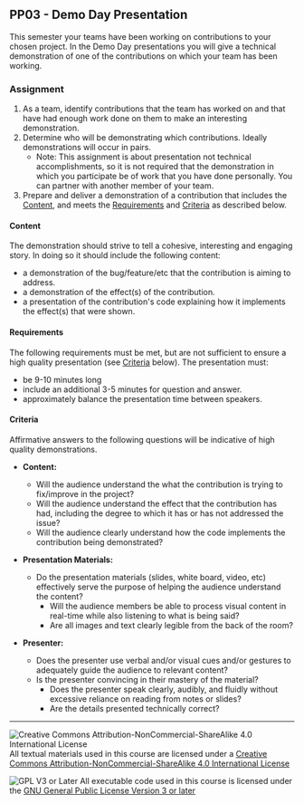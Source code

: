 ## PP03 - Demo Day Presentation

This semester your teams have been working on contributions to your chosen project. In the Demo Day presentations you will give a technical demonstration of one of the contributions on which your team has been working.

### Assignment

1. As a team, identify contributions that the team has worked on and that have had enough work done on them to make an interesting demonstration.
2. Determine who will be demonstrating which contributions. Ideally demonstrations will occur in pairs. 
   - Note: This assignment is about presentation not technical accomplishments, so it is not required that the demonstration in which you participate be of work that you have done personally. You can partner with another member of your team.
3. Prepare and deliver a demonstration of a contribution that includes the [Content](#content), and meets the [Requirements](#requirements) and [Criteria](#criteria) as described below.

#### Content

The demonstration should strive to tell a cohesive, interesting and engaging story. In doing so it should include the following content:
- a demonstration of the bug/feature/etc that the contribution is aiming to address.
- a demonstration of the effect(s) of the contribution.
- a presentation of the contribution's code explaining how it implements the effect(s) that were shown.

#### Requirements

The following requirements must be met, but are not sufficient to ensure a high quality presentation (see [Criteria](#criteria) below).  The presentation must:
- be 9-10 minutes long
- include an additional 3-5 minutes for question and answer.
- approximately balance the presentation time between speakers.

#### Criteria

Affirmative answers to the following questions will be indicative of high quality demonstrations.

- **Content:**
  - Will the audience understand the what the contribution is trying to fix/improve in the project?
  - Will the audience understand the effect that the contribution has had, including the degree to which it has or has not addressed the issue?
  - Will the audience clearly understand how the code implements the contribution being demonstrated?

- **Presentation Materials:** 
  - Do the presentation materials (slides, white board, video, etc) effectively serve the purpose of helping the audience understand the content?
    - Will the audience members be able to process visual content in real-time while also listening to what is being said?
    - Are all images and text clearly legible from the back of the room?

- **Presenter:** 
  - Does the presenter use verbal and/or visual cues and/or gestures to adequately guide the audience to relevant content?
  - Is the presenter convincing in their mastery of the material?
    - Does the presenter speak clearly, audibly, and fluidly without excessive reliance on reading from notes or slides?
    - Are the details presented technically correct?

---

![Creative Commons Attribution-NonCommercial-ShareAlike 4.0 International License](https://i.creativecommons.org/l/by-nc-sa/4.0/88x31.png "Creative Commons Attribution-NonCommercial-ShareAlike 4.0 International License") All textual materials used in this course are licensed under a [Creative Commons Attribution-NonCommercial-ShareAlike 4.0 International License](http://creativecommons.org/licenses/by-nc-sa/4.0/)

![GPL V3 or Later](https://www.gnu.org/graphics/gplv3-or-later-sm.png "GPL V3 or later") All executable code used in this course is licensed under the [GNU General Public License Version 3 or later](https://www.gnu.org/licenses/gpl.txt)
